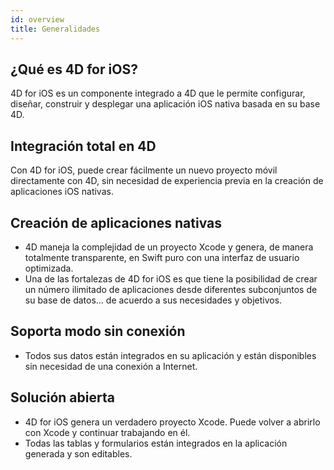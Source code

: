 ```yaml
---
id: overview
title: Generalidades
---
```


## ¿Qué es 4D for iOS?

4D for iOS es un componente integrado a 4D que le permite configurar, diseñar, construir y desplegar una aplicación iOS nativa basada en su base 4D.

## Integración total en 4D

Con 4D for iOS, puede crear fácilmente un nuevo proyecto móvil directamente con 4D, sin necesidad de experiencia previa en la creación de aplicaciones iOS nativas.

## Creación de aplicaciones nativas

* 4D maneja la complejidad de un proyecto Xcode y genera, de manera totalmente transparente, en Swift puro con una interfaz de usuario optimizada.
* Una de las fortalezas de 4D for iOS es que tiene la posibilidad de crear un número ilimitado de aplicaciones desde diferentes subconjuntos de su base de datos... de acuerdo a sus necesidades y objetivos.

## Soporta modo sin conexión

* Todos sus datos están integrados en su aplicación y están disponibles sin necesidad de una conexión a Internet.

## Solución abierta

* 4D for iOS genera un verdadero proyecto Xcode. Puede volver a abrirlo con Xcode y continuar trabajando en él.
* Todas las tablas y formularios están integrados en la aplicación generada y son editables.